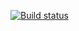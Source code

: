 [![Build status](https://ci.appveyor.com/api/projects/status/u41lyood7r9d9c6k?svg=true)](https://ci.appveyor.com/project/KateUstinova/at-hw-4-selenide)
